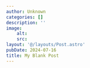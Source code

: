 ```yaml
---
author: Unknown
categories: []
description: ''
image:
    alt: 
    src: 
layout: '@/layouts/Post.astro'
pubDate: 2024-07-16
title: My Blank Post
---
```

